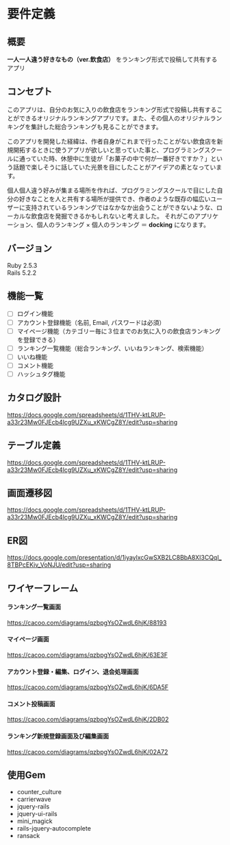 # 要件定義
## 概要
 **一人一人違う好きなもの（ver.飲食店）** をランキング形式で投稿して共有するアプリ
## コンセプト
このアプリは、自分のお気に入りの飲食店をランキング形式で投稿し共有することができるオリジナルランキングアプリです。また、その個人のオリジナルランキングを集計した総合ランキングも見ることができます。

このアプリを開発した経緯は、作者自身がこれまで行ったことがない飲食店を新規開拓するときに使うアプリが欲しいと思っていた事と、プログラミングスクールに通っていた時、休憩中に生徒が「お菓子の中で何が一番好きですか？」という話題で楽しそうに話していた光景を目にしたことがアイデアの素となっています。  

個人個人違う好みが集まる場所を作れば、プログラミングスクールで目にした自分の好きなことを人と共有する場所が提供でき、作者のような既存の幅広いユーザーに支持されているランキングではなかなか出会うことができないような、ローカルな飲食店を発掘できるかもしれないと考えました。
それがこのアプリケーション、個人のランキング × 個人のランキング ＝ **docking** になります。
## バージョン
Ruby 2.5.3  
Rails 5.2.2
## 機能一覧
- [ ] ログイン機能
- [ ] アカウント登録機能（名前, Email, パスワードは必須）
- [ ] マイページ機能（カテゴリー毎に３位までのお気に入りの飲食店ランキングを登録できる）
- [ ] ランキング一覧機能（総合ランキング、いいねランキング、検索機能）
- [ ] いいね機能
- [ ] コメント機能
- [ ] ハッシュタグ機能
## カタログ設計
https://docs.google.com/spreadsheets/d/1THV-ktLRUP-a33r23Mw0FJEcb4lcg9UZXu_xKWCgZ8Y/edit?usp=sharing
## テーブル定義
https://docs.google.com/spreadsheets/d/1THV-ktLRUP-a33r23Mw0FJEcb4lcg9UZXu_xKWCgZ8Y/edit?usp=sharing
## 画面遷移図
https://docs.google.com/spreadsheets/d/1THV-ktLRUP-a33r23Mw0FJEcb4lcg9UZXu_xKWCgZ8Y/edit?usp=sharing
## ER図
https://docs.google.com/presentation/d/1iyaylxcGwSXB2LC8BbA8XI3CQqI_8TBPcEKiv_VoNJU/edit?usp=sharing
## ワイヤーフレーム
#### ランキング一覧画面
https://cacoo.com/diagrams/qzbpgYsOZwdL6hjK/88193
#### マイページ画面
https://cacoo.com/diagrams/qzbpgYsOZwdL6hjK/63E3F
#### アカウント登録・編集、ログイン、退会処理画面
https://cacoo.com/diagrams/qzbpgYsOZwdL6hjK/6DA5F
#### コメント投稿画面
https://cacoo.com/diagrams/qzbpgYsOZwdL6hjK/2DB02
#### ランキング新規登録画面及び編集画面
https://cacoo.com/diagrams/qzbpgYsOZwdL6hjK/02A72
## 使用Gem
- counter_culture
- carrierwave
- jquery-rails
- jquery-ui-rails
- mini_magick
- rails-jquery-autocomplete
- ransack
